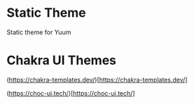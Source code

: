 # Static Theme

Static theme for Yuum

# Chakra UI Themes

(https://chakra-templates.dev/)[https://chakra-templates.dev/]

(https://choc-ui.tech/)[https://choc-ui.tech/]
